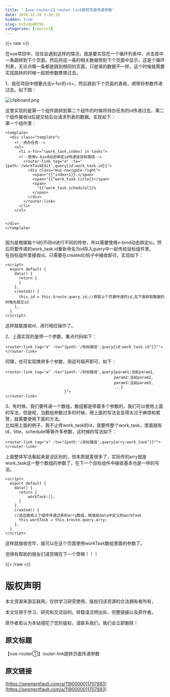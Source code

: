 ```yaml
---
title: '【vue-router①】router-link跳转页面传递参数' 
date: 2018-12-28 2:30:10
hidden: true
slug: bs5vdp88f56
categories: [reprint]
---
```


{{< raw >}}

                    
<p>在vue项目中，往往会遇到这样的情况，就是要实现在一个循环列表中，点击其中一条跳转到下个页面，然后将这一条的相关数据带到下个页面中显示，这是个循环列表，无论点哪一条都是跳到相同的页面，只是填的数据不一样，这个时候就需要实现跳转的时候一起把参数携带过去。</p>
<p>1、我在项目中想要点击v-for的&lt;li&gt;，然后跳到下个页面的表格，顺带将参数传递过去。如下图：</p>
<p><span class="img-wrap"><img data-src="/img/bVXhIy?w=604&amp;h=490" src="https://static.alili.tech/img/bVXhIy?w=604&amp;h=490" alt="clipboard.png" title="clipboard.png" style="cursor: pointer; display: inline;"></span></p>
<p>这里实现的是第一个组件跳转到第二个组件的时候将待办任务的id传递过去，第二个组件接收id后提交给后台请求列表的数据。实现如下：<br>第一个组件里：</p>
<div class="widget-codetool" style="display:none;">
      <div class="widget-codetool--inner">
      <span class="selectCode code-tool" data-toggle="tooltip" data-placement="top" title="" data-original-title="全选"></span>
      <span type="button" class="copyCode code-tool" data-toggle="tooltip" data-placement="top" data-clipboard-text="<template>
  <div class=&quot;template&quot;>
    <!--待办任务-->
    <ul>
      <li v-for=&quot;(work_task,index) in tasks&quot;>
      <!--使用v-bind动态绑定id传递给目标路径-->
        <router-link tag=&quot;a&quot; :to=&quot;{path:'/workTaskEdit',query{id:work_task.id"}}"&quot;>
          <div class=&quot;mui-navigate-right&quot;>
            <span>"{{"index+1"}}".</span>
            <span>"{{"work_task.title"}}"</span>
            <span>
              "{{"work_task.schedulel"}}"%
            </span>
          </div>
        </router-link>
      </li>
    </ul>
    
  </div>
</template>" title="" data-original-title="复制"></span>
      <span type="button" class="saveToNote code-tool" data-toggle="tooltip" data-placement="top" title="" data-original-title="放进笔记"></span>
      </div>
      </div><pre class="hljs dust"><code><span class="xml"><span class="hljs-tag">&lt;<span class="hljs-name">template</span>&gt;</span>
  <span class="hljs-tag">&lt;<span class="hljs-name">div</span> <span class="hljs-attr">class</span>=<span class="hljs-string">"template"</span>&gt;</span>
    <span class="hljs-comment">&lt;!--待办任务--&gt;</span>
    <span class="hljs-tag">&lt;<span class="hljs-name">ul</span>&gt;</span>
      <span class="hljs-tag">&lt;<span class="hljs-name">li</span> <span class="hljs-attr">v-for</span>=<span class="hljs-string">"(work_task,index) in tasks"</span>&gt;</span>
      <span class="hljs-comment">&lt;!--使用v-bind动态绑定id传递给目标路径--&gt;</span>
        <span class="hljs-tag">&lt;<span class="hljs-name">router-link</span> <span class="hljs-attr">tag</span>=<span class="hljs-string">"a"</span> <span class="hljs-attr">:to</span>=<span class="hljs-string">"</span></span></span><span class="hljs-template-variable">{path:'/workTaskEdit',query{id:work_task.id}</span><span class="xml"><span class="hljs-tag"><span class="hljs-string">}"</span>&gt;</span>
          <span class="hljs-tag">&lt;<span class="hljs-name">div</span> <span class="hljs-attr">class</span>=<span class="hljs-string">"mui-navigate-right"</span>&gt;</span>
            <span class="hljs-tag">&lt;<span class="hljs-name">span</span>&gt;</span></span><span class="hljs-template-variable">"{{"index+1}</span><span class="xml">}.<span class="hljs-tag">&lt;/<span class="hljs-name">span</span>&gt;</span>
            <span class="hljs-tag">&lt;<span class="hljs-name">span</span>&gt;</span></span><span class="hljs-template-variable">"{{"work_task.title}</span><span class="xml">}<span class="hljs-tag">&lt;/<span class="hljs-name">span</span>&gt;</span>
            <span class="hljs-tag">&lt;<span class="hljs-name">span</span>&gt;</span>
              </span><span class="hljs-template-variable">"{{"work_task.schedulel}</span><span class="xml">}%
            <span class="hljs-tag">&lt;/<span class="hljs-name">span</span>&gt;</span>
          <span class="hljs-tag">&lt;/<span class="hljs-name">div</span>&gt;</span>
        <span class="hljs-tag">&lt;/<span class="hljs-name">router-link</span>&gt;</span>
      <span class="hljs-tag">&lt;/<span class="hljs-name">li</span>&gt;</span>
    <span class="hljs-tag">&lt;/<span class="hljs-name">ul</span>&gt;</span>
    
  <span class="hljs-tag">&lt;/<span class="hljs-name">div</span>&gt;</span>
<span class="hljs-tag">&lt;/<span class="hljs-name">template</span>&gt;</span></span></code></pre>
<p>因为是根据每个li的不同id进行不同的传参，所以需要使用v-bind动态绑定to，然后将要传递的work_task.id重新命名为id存入query中一起传给目标组件里。<br>在目标组件里接收id，只需要在created()钩子中接收即可，实现如下：</p>
<div class="widget-codetool" style="display:none;">
      <div class="widget-codetool--inner">
      <span class="selectCode code-tool" data-toggle="tooltip" data-placement="top" title="" data-original-title="全选"></span>
      <span type="button" class="copyCode code-tool" data-toggle="tooltip" data-placement="top" data-clipboard-text="<script>
  export default {
    data() {
      return {
      }
    },
    created() {
      this.id = this.$route.query.id;//获取上个页面传递的id,在下面获取数据的时候先提交id
    },
  }
</script>" title="" data-original-title="复制"></span>
      <span type="button" class="saveToNote code-tool" data-toggle="tooltip" data-placement="top" title="" data-original-title="放进笔记"></span>
      </div>
      </div><pre class="hljs xml"><code><span class="hljs-tag">&lt;<span class="hljs-name">script</span>&gt;</span><span class="javascript">
  <span class="hljs-keyword">export</span> <span class="hljs-keyword">default</span> {
    data() {
      <span class="hljs-keyword">return</span> {
      }
    },
    created() {
      <span class="hljs-keyword">this</span>.id = <span class="hljs-keyword">this</span>.$route.query.id;<span class="hljs-comment">//获取上个页面传递的id,在下面获取数据的时候先提交id</span>
    },
  }
</span><span class="hljs-tag">&lt;/<span class="hljs-name">script</span>&gt;</span></code></pre>
<p>这样就能接收id，进行相应操作了。</p>
<p>2、上面实现的是带一个参数，重点代码如下：</p>
<div class="widget-codetool" style="display:none;">
      <div class="widget-codetool--inner">
      <span class="selectCode code-tool" data-toggle="tooltip" data-placement="top" title="" data-original-title="全选"></span>
      <span type="button" class="copyCode code-tool" data-toggle="tooltip" data-placement="top" data-clipboard-text="<router-link tag=&quot;a&quot; :to=&quot;{path:'/目标路径',query{id:work_task.id"}}"&quot;></router-link>" title="" data-original-title="复制"></span>
      <span type="button" class="saveToNote code-tool" data-toggle="tooltip" data-placement="top" title="" data-original-title="放进笔记"></span>
      </div>
      </div><pre class="hljs elixir"><code style="word-break: break-word; white-space: initial;">&lt;router-link tag=<span class="hljs-string">"a"</span> <span class="hljs-symbol">:to=<span class="hljs-string">"{path:'/目标路径',query{id:work_task.id"}}""</span>&gt;&lt;/router-link&gt;</span></code></pre>
<p>同理，也可实现携带多个参数，用逗号隔开即可，如下：</p>
<div class="widget-codetool" style="display:none;">
      <div class="widget-codetool--inner">
      <span class="selectCode code-tool" data-toggle="tooltip" data-placement="top" title="" data-original-title="全选"></span>
      <span type="button" class="copyCode code-tool" data-toggle="tooltip" data-placement="top" data-clipboard-text="<router-link tag=&quot;a&quot; :to=&quot;{path:'/目标路径',query{param1:当前param1,
                                                param2:当前param2,
                                                param3:当前param3,
                                                ...}
                          }&quot;>
</router-link>" title="" data-original-title="复制"></span>
      <span type="button" class="saveToNote code-tool" data-toggle="tooltip" data-placement="top" title="" data-original-title="放进笔记"></span>
      </div>
      </div><pre class="hljs dust"><code><span class="xml"><span class="hljs-tag">&lt;<span class="hljs-name">router-link</span> <span class="hljs-attr">tag</span>=<span class="hljs-string">"a"</span> <span class="hljs-attr">:to</span>=<span class="hljs-string">"</span></span></span><span class="hljs-template-variable">{path:'/目标路径',query{param1:当前param1,
                                                param2:当前param2,
                                                param3:当前param3,
                                                ...}</span><span class="xml"><span class="hljs-tag"><span class="hljs-string">
                          }"</span>&gt;</span>
<span class="hljs-tag">&lt;/<span class="hljs-name">router-link</span>&gt;</span></span></code></pre>
<p>3、有时候，我们要传递一个数组，数组都是带着多个参数的，我们可以使用上面的写法，但是呢，当数组参数过多的时候，用上面的写法会显得太过于麻烦和累赘，就需要使用下面的方法。<br>比如用上面的例子，我不止传work_task的id，我要传整个work_task，里面就有id，title，schedulel等等许多参数，这时候的写法如下：</p>
<div class="widget-codetool" style="display:none;">
      <div class="widget-codetool--inner">
      <span class="selectCode code-tool" data-toggle="tooltip" data-placement="top" title="" data-original-title="全选"></span>
      <span type="button" class="copyCode code-tool" data-toggle="tooltip" data-placement="top" data-clipboard-text="<router-link tag=&quot;a&quot; :to=&quot;{path:'/目标路径',query{arry:work_task"}}"&quot;></router-link>" title="" data-original-title="复制"></span>
      <span type="button" class="saveToNote code-tool" data-toggle="tooltip" data-placement="top" title="" data-original-title="放进笔记"></span>
      </div>
      </div><pre class="hljs elixir"><code style="word-break: break-word; white-space: initial;">&lt;router-link tag=<span class="hljs-string">"a"</span> <span class="hljs-symbol">:to=<span class="hljs-string">"{path:'/目标路径',query{arry:work_task"}}""</span>&gt;&lt;/router-link&gt;</span></code></pre>
<p>上面整体写法看起来是没区别的，但本质就差很多了，实际传的arry就是work_task这一整个数组的参数了，在下一个目标组件中接收基本也是一样的写法。</p>
<div class="widget-codetool" style="display:none;">
      <div class="widget-codetool--inner">
      <span class="selectCode code-tool" data-toggle="tooltip" data-placement="top" title="" data-original-title="全选"></span>
      <span type="button" class="copyCode code-tool" data-toggle="tooltip" data-placement="top" data-clipboard-text="<script>
  export default {
    data() {
      return {
          workTask:[],
      }
    },
    created() {
    //这边接收上个组件传递过来的arry数组，赋值给data中定义的workTask
      this.workTask = this.$route.query.arry;
    },
  }
</script>" title="" data-original-title="复制"></span>
      <span type="button" class="saveToNote code-tool" data-toggle="tooltip" data-placement="top" title="" data-original-title="放进笔记"></span>
      </div>
      </div><pre class="hljs xml"><code><span class="hljs-tag">&lt;<span class="hljs-name">script</span>&gt;</span><span class="javascript">
  <span class="hljs-keyword">export</span> <span class="hljs-keyword">default</span> {
    data() {
      <span class="hljs-keyword">return</span> {
          <span class="hljs-attr">workTask</span>:[],
      }
    },
    created() {
    <span class="hljs-comment">//这边接收上个组件传递过来的arry数组，赋值给data中定义的workTask</span>
      <span class="hljs-keyword">this</span>.workTask = <span class="hljs-keyword">this</span>.$route.query.arry;
    },
  }
</span><span class="hljs-tag">&lt;/<span class="hljs-name">script</span>&gt;</span></code></pre>
<p>这样就接收完毕，就可以在这个页面使用workTask数组里面的参数了。</p>
<p>觉得有帮助的朋友们请赏赐在下一个赞嘛！！！</p>

                
{{< /raw >}}

# 版权声明
本文资源来源互联网，仅供学习研究使用，版权归该资源的合法拥有者所有，

本文仅用于学习、研究和交流目的。转载请注明出处、完整链接以及原作者。

原作者若认为本站侵犯了您的版权，请联系我们，我们会立即删除！

## 原文标题
【vue-router①】router-link跳转页面传递参数

## 原文链接
[https://segmentfault.com/a/1190000011707883](https://segmentfault.com/a/1190000011707883)

